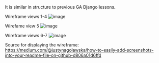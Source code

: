 It is similar in structure to previous GA Django lessons.

Wireframe views 1-4
![image](https://user-images.githubusercontent.com/59265881/79669826-081ce900-8184-11ea-8b23-648377606822.png)

Wirefame view 5
![image](https://user-images.githubusercontent.com/59265881/79669864-5fbb5480-8184-11ea-8e77-b13b5c45cf0a.png)

Wireframe views 6-7
![image](https://user-images.githubusercontent.com/59265881/79669935-e40dd780-8184-11ea-98af-fbac979a316d.png)


Source for displaying the wireframe:
https://medium.com/@justynagolawska/how-to-easily-add-screenshots-into-your-readme-file-on-github-d806a01d6ffd